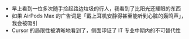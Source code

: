 - 早上看到一位多次随手捡起路边垃圾的行人，我看到了比阳光还耀眼的东西
- 如果 AirPods Max 的广告词是「戴上耳机安静得甚至能听到心脏的轰鸣声」，我会被吸引
- Cursor 的局限性被清晰地看到了，侧面印证了 IT 专业中期内的不可替代性